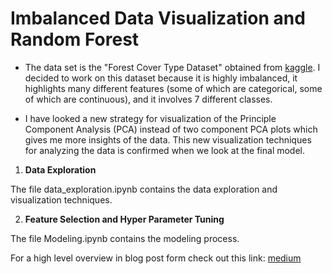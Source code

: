 # Imbalanced Data Visualization and Random Forest

- The data set is the "Forest Cover Type Dataset" obtained from [kaggle](https://www.kaggle.com/uciml/forest-cover-type-dataset/kernels). I decided to work on this dataset because it is highly imbalanced, it highlights many different features (some of which are categorical, some of which are continuous), and it involves 7 different classes.

- I have looked a new strategy for visualization of the Principle Component Analysis (PCA) instead of two component PCA plots which gives me more insights of the data. This new visualization techniques
for analyzing the data is confirmed when we look at the final model.

1.  **Data Exploration**

The file data_exploration.ipynb contains the data exploration and visualization techniques.

2. **Feature Selection and Hyper Parameter Tuning**

The file Modeling.ipynb contains the modeling process.



For a high level overview in blog post form check out this link: [medium](https://medium.com/@smollaha/imbalanced-data-visualization-and-random-forest-25cbff51f711)
